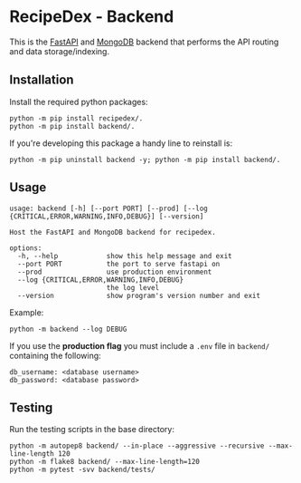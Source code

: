 # RecipeDex - Backend
This is the [FastAPI](https://fastapi.tiangolo.com/) and [MongoDB](https://www.mongodb.com/) backend that performs the API routing and data storage/indexing. 

## Installation

Install the required python packages:

```
python -m pip install recipedex/.
python -m pip install backend/.
```

If you're developing this package a handy line to reinstall is:
```
python -m pip uninstall backend -y; python -m pip install backend/.
```

## Usage

```
usage: backend [-h] [--port PORT] [--prod] [--log {CRITICAL,ERROR,WARNING,INFO,DEBUG}] [--version]

Host the FastAPI and MongoDB backend for recipedex.

options:
  -h, --help            show this help message and exit
  --port PORT           the port to serve fastapi on
  --prod                use production environment
  --log {CRITICAL,ERROR,WARNING,INFO,DEBUG}
                        the log level
  --version             show program's version number and exit
```

Example:

```
python -m backend --log DEBUG
```

If you use the __production flag__ you must include a `.env` file in `backend/` containing the following:
```
db_username: <database username>
db_password: <database password>
```

## Testing

Run the testing scripts in the base directory:

```
python -m autopep8 backend/ --in-place --aggressive --recursive --max-line-length 120
python -m flake8 backend/ --max-line-length=120
python -m pytest -svv backend/tests/
```
